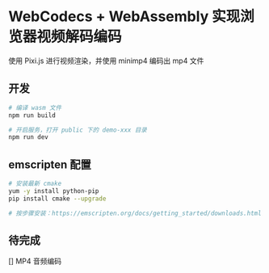 # WebCodecs + WebAssembly 实现浏览器视频解码编码

使用 Pixi.js 进行视频渲染，并使用 minimp4 编码出 mp4 文件

## 开发

```sh
# 编译 wasm 文件
npm run build

# 开启服务，打开 public 下的 demo-xxx 目录
npm run dev
```

## emscripten 配置

```sh
# 安装最新 cmake
yum -y install python-pip
pip install cmake --upgrade

# 按步骤安装：https://emscripten.org/docs/getting_started/downloads.html
```

## 待完成

[] MP4 音频编码
